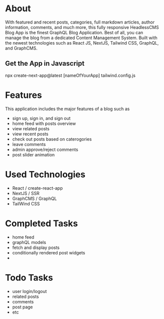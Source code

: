 # About

With featured and recent posts, categories, full markdown articles, author information, comments, and much more, this fully responsive HeadlessCMS Blog App is the finest GraphQL Blog Application. Best of all, you can manage the blog from a dedicated Content Management System. Built with the newest technologies such as React JS, NextJS, Tailwind CSS, GraphQL, and GraphCMS.

## Get the App in Javascript

npx create-next-app@latest [nameOfYourApp] tailwind.config.js

# Features

This application includes the major features of a blog such as

- sign up, sign in, and sign out
- home feed with posts overview
- view related posts
- view recent posts
- check out posts based on caterogories
- leave comments
- admin approve/reject comments
- post slider animation

# Used Technologies

- React / create-react-app
- NextJS / SSR
- GraphCMS / GraphQL
- TailWind CSS

# Completed Tasks

- home feed
- graphQL models
- fetch and display posts
- conditionally rendered post widgets
-

# Todo Tasks

- user login/logout
- related posts
- comments
- post page
- etc
